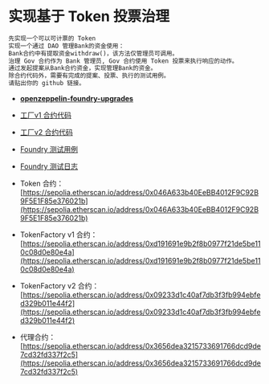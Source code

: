 
# 实现基于 Token 投票治理

``` markdown
先实现一个可以可计票的 Token
实现一个通过 DAO 管理Bank的资金使用：
Bank合约中有提取资金withdraw()，该方法仅管理员可调用。
治理 Gov 合约作为 Bank 管理员, Gov 合约使用 Token 投票来执行响应的动作。
通过发起提案从Bank合约资金，实现管理Bank的资金。
除合约代码外，需要有完成的提案、投票、执行的测试用例。
请贴出你的 github 链接。
```

- **[openzeppelin-foundry-upgrades](https://github.com/OpenZeppelin/openzeppelin-foundry-upgrades)**

- [工厂v1 合约代码](https://github.com/CodingGeoff/Openspace-S3/blob/main/W4D5(2024.7.26)/src/TokenFactoryV1.sol)
- [工厂v2 合约代码](https://github.com/CodingGeoff/Openspace-S3/blob/main/W4D5(2024.7.26)/src/TokenFactoryV2.sol)
- [Foundry 测试用例](https://github.com/CodingGeoff/Openspace-S3/blob/main/W4D5(2024.7.26)/test/TokenFactory.t.sol)
- [Foundry 测试日志](https://github.com/CodingGeoff/Openspace-S3/blob/main/W4D5(2024.7.26)/Foundry%20Test.txt)

- Token 合约：[https://sepolia.etherscan.io/address/0x046A633b40EeBB4012F9C92B9F5E1F85e376021b](https://sepolia.etherscan.io/address/0x046A633b40EeBB4012F9C92B9F5E1F85e376021b)
- TokenFactory v1 合约：
[https://sepolia.etherscan.io/address/0xd191691e9b2f8b0977f21de5be110c08d0e80e4a](https://sepolia.etherscan.io/address/0xd191691e9b2f8b0977f21de5be110c08d0e80e4a)
- TokenFactory v2 合约：[https://sepolia.etherscan.io/address/0x09233d1c40af7db3f3fb994ebfed329b011e44f2](https://sepolia.etherscan.io/address/0x09233d1c40af7db3f3fb994ebfed329b011e44f2)
- 代理合约：[https://sepolia.etherscan.io/address/0x3656dea3215733691766dcd9de7cd32fd337f2c5](https://sepolia.etherscan.io/address/0x3656dea3215733691766dcd9de7cd32fd337f2c5)
